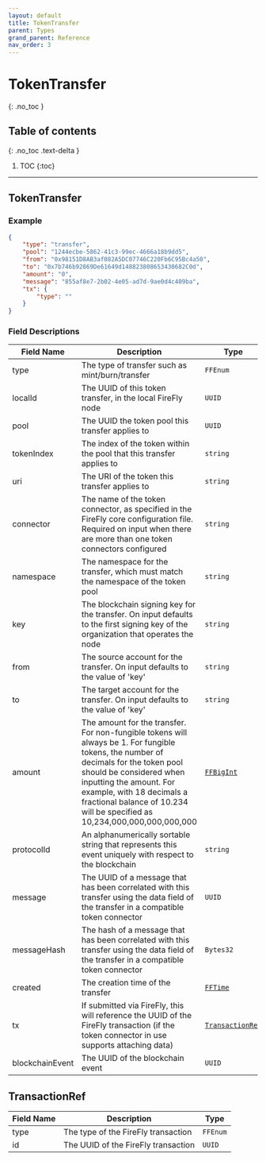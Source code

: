 ```yaml
---
layout: default
title: TokenTransfer
parent: Types
grand_parent: Reference
nav_order: 3
---
```


# TokenTransfer
{: .no_toc }

## Table of contents
{: .no_toc .text-delta }

1. TOC
{:toc}

---
## TokenTransfer

### Example

```json
{
    "type": "transfer",
    "pool": "1244ecbe-5862-41c3-99ec-4666a18b9dd5",
    "from": "0x98151D8AB3af082A5DC07746C220Fb6C95Bc4a50",
    "to": "0x7b746b92869De61649d148823808653430682C0d",
    "amount": "0",
    "message": "855af8e7-2b02-4e05-ad7d-9ae0d4c409ba",
    "tx": {
        "type": ""
    }
}
```

### Field Descriptions

| Field Name | Description | Type |
|------------|-------------|------|
| type | The type of transfer such as mint/burn/transfer | `FFEnum` |
| localId | The UUID of this token transfer, in the local FireFly node | `UUID` |
| pool | The UUID the token pool this transfer applies to | `UUID` |
| tokenIndex | The index of the token within the pool that this transfer applies to | `string` |
| uri | The URI of the token this transfer applies to | `string` |
| connector | The name of the token connector, as specified in the FireFly core configuration file. Required on input when there are more than one token connectors configured | `string` |
| namespace | The namespace for the transfer, which must match the namespace of the token pool | `string` |
| key | The blockchain signing key for the transfer. On input defaults to the first signing key of the organization that operates the node | `string` |
| from | The source account for the transfer. On input defaults to the value of 'key' | `string` |
| to | The target account for the transfer. On input defaults to the value of 'key' | `string` |
| amount | The amount for the transfer. For non-fungible tokens will always be 1. For fungible tokens, the number of decimals for the token pool should be considered when inputting the amount. For example, with 18 decimals a fractional balance of 10.234 will be specified as 10,234,000,000,000,000,000 | [`FFBigInt`](simpletypes#ffbigint) |
| protocolId | An alphanumerically sortable string that represents this event uniquely with respect to the blockchain | `string` |
| message | The UUID of a message that has been correlated with this transfer using the data field of the transfer in a compatible token connector | `UUID` |
| messageHash | The hash of a message that has been correlated with this transfer using the data field of the transfer in a compatible token connector | `Bytes32` |
| created | The creation time of the transfer | [`FFTime`](simpletypes#fftime) |
| tx | If submitted via FireFly, this will reference the UUID of the FireFly transaction (if the token connector in use supports attaching data) | [`TransactionRef`](#transactionref) |
| blockchainEvent | The UUID of the blockchain event | `UUID` |

## TransactionRef

| Field Name | Description | Type |
|------------|-------------|------|
| type | The type of the FireFly transaction | `FFEnum` |
| id | The UUID of the FireFly transaction | `UUID` |


